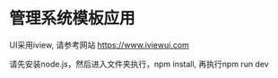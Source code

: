 # 管理系统模板应用

UI采用iview, 请参考网站 https://www.iviewui.com


请先安装node.js，然后进入文件夹执行，npm install, 再执行npm run dev
